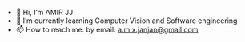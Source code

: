 - 👋 Hi, I’m AMIR JJ
- 🌱 I’m currently learning Computer Vision and Software engineering
- 📫 How to reach me: by email: a.m.x.janjan@gmail.com

<!---
A-janjan/A-janjan is a ✨ special ✨ repository because its `README.md` (this file) appears on your GitHub profile.
You can click the Preview link to take a look at your changes.
--->

